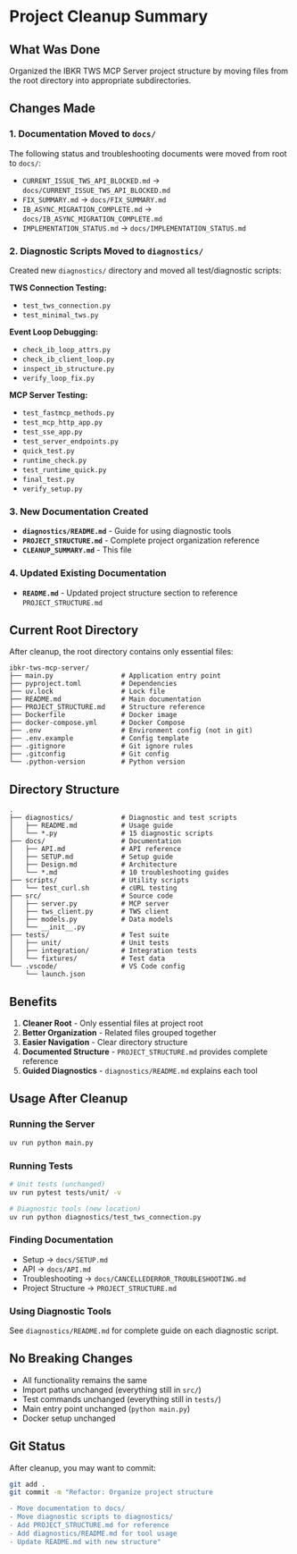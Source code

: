 # Project Cleanup Summary

## What Was Done

Organized the IBKR TWS MCP Server project structure by moving files from the root directory into appropriate subdirectories.

## Changes Made

### 1. Documentation Moved to `docs/`

The following status and troubleshooting documents were moved from root to `docs/`:

- `CURRENT_ISSUE_TWS_API_BLOCKED.md` → `docs/CURRENT_ISSUE_TWS_API_BLOCKED.md`
- `FIX_SUMMARY.md` → `docs/FIX_SUMMARY.md`
- `IB_ASYNC_MIGRATION_COMPLETE.md` → `docs/IB_ASYNC_MIGRATION_COMPLETE.md`
- `IMPLEMENTATION_STATUS.md` → `docs/IMPLEMENTATION_STATUS.md`

### 2. Diagnostic Scripts Moved to `diagnostics/`

Created new `diagnostics/` directory and moved all test/diagnostic scripts:

**TWS Connection Testing:**
- `test_tws_connection.py`
- `test_minimal_tws.py`

**Event Loop Debugging:**
- `check_ib_loop_attrs.py`
- `check_ib_client_loop.py`
- `inspect_ib_structure.py`
- `verify_loop_fix.py`

**MCP Server Testing:**
- `test_fastmcp_methods.py`
- `test_mcp_http_app.py`
- `test_sse_app.py`
- `test_server_endpoints.py`
- `quick_test.py`
- `runtime_check.py`
- `test_runtime_quick.py`
- `final_test.py`
- `verify_setup.py`

### 3. New Documentation Created

- **`diagnostics/README.md`** - Guide for using diagnostic tools
- **`PROJECT_STRUCTURE.md`** - Complete project organization reference
- **`CLEANUP_SUMMARY.md`** - This file

### 4. Updated Existing Documentation

- **`README.md`** - Updated project structure section to reference `PROJECT_STRUCTURE.md`

## Current Root Directory

After cleanup, the root directory contains only essential files:

```
ibkr-tws-mcp-server/
├── main.py                 # Application entry point
├── pyproject.toml          # Dependencies
├── uv.lock                 # Lock file
├── README.md               # Main documentation
├── PROJECT_STRUCTURE.md    # Structure reference
├── Dockerfile              # Docker image
├── docker-compose.yml      # Docker Compose
├── .env                    # Environment config (not in git)
├── .env.example            # Config template
├── .gitignore              # Git ignore rules
├── .gitconfig              # Git config
└── .python-version         # Python version
```

## Directory Structure

```
.
├── diagnostics/            # Diagnostic and test scripts
│   ├── README.md           # Usage guide
│   └── *.py                # 15 diagnostic scripts
├── docs/                   # Documentation
│   ├── API.md              # API reference
│   ├── SETUP.md            # Setup guide
│   ├── Design.md           # Architecture
│   └── *.md                # 10 troubleshooting guides
├── scripts/                # Utility scripts
│   └── test_curl.sh        # cURL testing
├── src/                    # Source code
│   ├── server.py           # MCP server
│   ├── tws_client.py       # TWS client
│   ├── models.py           # Data models
│   └── __init__.py
├── tests/                  # Test suite
│   ├── unit/               # Unit tests
│   ├── integration/        # Integration tests
│   └── fixtures/           # Test data
└── .vscode/                # VS Code config
    └── launch.json
```

## Benefits

1. **Cleaner Root** - Only essential files at project root
2. **Better Organization** - Related files grouped together
3. **Easier Navigation** - Clear directory structure
4. **Documented Structure** - `PROJECT_STRUCTURE.md` provides complete reference
5. **Guided Diagnostics** - `diagnostics/README.md` explains each tool

## Usage After Cleanup

### Running the Server
```bash
uv run python main.py
```

### Running Tests
```bash
# Unit tests (unchanged)
uv run pytest tests/unit/ -v

# Diagnostic tools (new location)
uv run python diagnostics/test_tws_connection.py
```

### Finding Documentation
- Setup → `docs/SETUP.md`
- API → `docs/API.md`
- Troubleshooting → `docs/CANCELLEDERROR_TROUBLESHOOTING.md`
- Project Structure → `PROJECT_STRUCTURE.md`

### Using Diagnostic Tools
See `diagnostics/README.md` for complete guide on each diagnostic script.

## No Breaking Changes

- All functionality remains the same
- Import paths unchanged (everything still in `src/`)
- Test commands unchanged (everything still in `tests/`)
- Main entry point unchanged (`python main.py`)
- Docker setup unchanged

## Git Status

After cleanup, you may want to commit:

```bash
git add .
git commit -m "Refactor: Organize project structure

- Move documentation to docs/
- Move diagnostic scripts to diagnostics/
- Add PROJECT_STRUCTURE.md for reference
- Add diagnostics/README.md for tool usage
- Update README.md with new structure"
```
